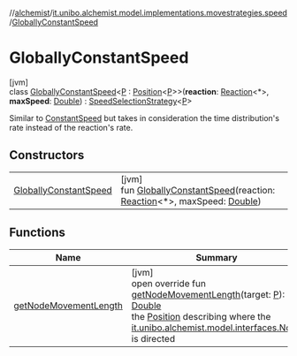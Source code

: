 //[alchemist](../../../index.md)/[it.unibo.alchemist.model.implementations.movestrategies.speed](../index.md)/[GloballyConstantSpeed](index.md)

# GloballyConstantSpeed

[jvm]\
class [GloballyConstantSpeed](index.md)<[P](index.md) : [Position](../../it.unibo.alchemist.model.interfaces/-position/index.md)<[P](index.md)>>(**reaction**: [Reaction](../../it.unibo.alchemist.model.interfaces/-reaction/index.md)<*>, **maxSpeed**: [Double](https://kotlinlang.org/api/latest/jvm/stdlib/kotlin/-double/index.html)) : [SpeedSelectionStrategy](../../it.unibo.alchemist.model.interfaces.movestrategies/-speed-selection-strategy/index.md)<[P](index.md)> 

Similar to [ConstantSpeed](../-constant-speed/index.md) but takes in consideration the time distribution's rate instead of the reaction's rate.

## Constructors

| | |
|---|---|
| [GloballyConstantSpeed](-globally-constant-speed.md) | [jvm]<br>fun [GloballyConstantSpeed](-globally-constant-speed.md)(reaction: [Reaction](../../it.unibo.alchemist.model.interfaces/-reaction/index.md)<*>, maxSpeed: [Double](https://kotlinlang.org/api/latest/jvm/stdlib/kotlin/-double/index.html)) |

## Functions

| Name | Summary |
|---|---|
| [getNodeMovementLength](get-node-movement-length.md) | [jvm]<br>open override fun [getNodeMovementLength](get-node-movement-length.md)(target: [P](index.md)): [Double](https://kotlinlang.org/api/latest/jvm/stdlib/kotlin/-double/index.html)<br>the [Position](../../it.unibo.alchemist.model.interfaces/-position/index.md) describing where the [it.unibo.alchemist.model.interfaces.Node](../../it.unibo.alchemist.model.interfaces/-node/index.md) is directed |
